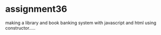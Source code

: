 # assignment36
making a library and book banking system with javascript and html using constructor.....
